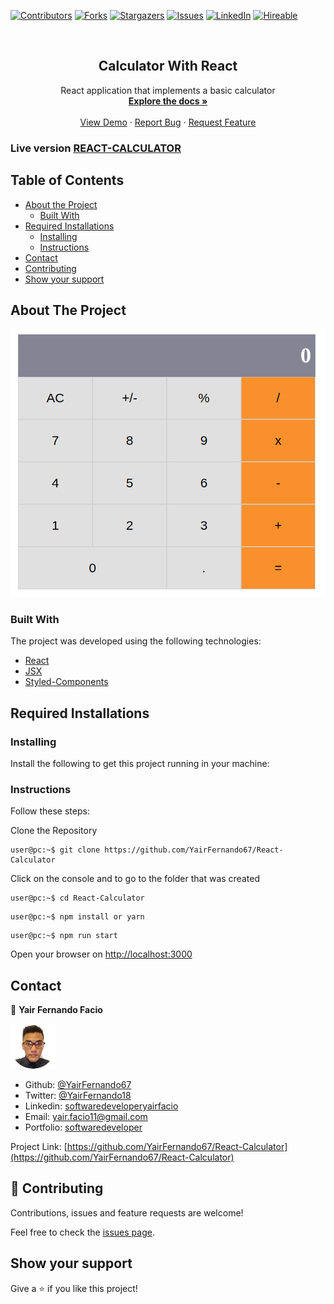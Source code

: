 [![Contributors][contributors-shield]][contributors-url]
[![Forks][forks-shield]][forks-url]
[![Stargazers][stars-shield]][stars-url]
[![Issues][issues-shield]][issues-url]
[![LinkedIn][linkedin-shield2]][linkedin-url2]
[![Hireable][hireable]][hireable-url]

<!-- PROJECT LOGO -->
<br />
<p align="center">
 <h2 align="center"> Calculator With React </h2>

  <p align="center">
    React application that implements a basic calculator
    <br />
    <a href="https://github.com/YairFernando67/React-Calculator"><strong>Explore the docs »</strong></a>
    <br />
    <br />
    <a href="https://github.com/YairFernando67/React-Calculator">View Demo</a>
    ·
    <a href="https://github.com/YairFernando67/React-Calculator/issues">Report Bug</a>
    ·
    <a href="https://github.com/YairFernando67/React-Calculator/issues">Request Feature</a>
  </p>

</p>

### Live version [REACT-CALCULATOR](https://rt-calculator.herokuapp.com/)

## Table of Contents
* [About the Project](#about-the-project)
  * [Built With](#built-with)
* [Required Installations](#Required-Installations)
  * [Installing](#Installing)
  * [Instructions](#Instructions)
* [Contact](#contact)
* [Contributing](#Contributing)
* [Show your support](#Show-your-support)

## About The Project

![Screenshot Image](public/calculator.png) 

### Built With
The project was developed using the following technologies:
- [React](https://es.reactjs.org/)
- [JSX](https://reactjs.org/docs/introducing-jsx.html)
- [Styled-Components](https://www.styled-components.com/)

## Required Installations

### Installing

<p>Install the following to get this project running in your machine:</p>

### Instructions

<p>Follow these steps:</p>

Clone the Repository

```Shell
user@pc:~$ git clone https://github.com/YairFernando67/React-Calculator
```

Click on the console and to go to the folder that was created

```Shell
user@pc:~$ cd React-Calculator
```

```
user@pc:~$ npm install or yarn
```

```
user@pc:~$ npm run start
```

Open your browser on [http://localhost:3000](http://localhost:3000)

## Contact

👤 **Yair Fernando Facio**

<a href="https://yairfernando67.github.io/Portfolio/" target="_blank">
    
  ![Screenshot Image](public/logo.jpg) 

</a>

- Github: [@YairFernando67](https://github.com/YairFernando67)
- Twitter: [@YairFernando18](https://twitter.com/YairFernando18)
- Linkedin: [softwaredeveloperyairfacio](https://www.linkedin.com/in/softwaredeveloperyairfacio/)
- Email: [yair.facio11@gmail.com](https://mail.google.com/mail/?view=cm&fs=1&tf=1&to=yair.facio11@gmail.com)
- Portfolio: [softwaredeveloper](https://yairfernando67.github.io/Portfolio/)

<p align="center">

  Project Link: [https://github.com/YairFernando67/React-Calculator](https://github.com/YairFernando67/React-Calculator)

</p>

## 🤝 Contributing

Contributions, issues and feature requests are welcome!

Feel free to check the [issues page](https://github.com/YairFernando67/React-Calculator/issues).

## Show your support

Give a ⭐️ if you like this project!

<!-- MARKDOWN LINKS & IMAGES -->
[contributors-shield]: https://img.shields.io/github/contributors/YairFernando67/React-Calculator.svg?style=flat-square
[contributors-url]: https://github.com/YairFernando67/React-Calculator/graphs/contributors
[forks-shield]: https://img.shields.io/github/forks/YairFernando67/React-Calculator.svg?style=flat-square
[forks-url]: https://github.com/YairFernando67/React-Calculator/network/members
[stars-shield]: https://img.shields.io/github/stars/YairFernando67/React-Calculator.svg?style=flat-square
[stars-url]: https://github.com/YairFernando67/React-Calculator/stargazers
[issues-shield]: https://img.shields.io/github/issues/YairFernando67/React-Calculator.svg?style=flat-square
[issues-url]: https://github.com/YairFernando67/React-Calculator/issues
[license-shield]: https://img.shields.io/github/license/YairFernando67/React-Calculator.svg?style=flat-square
[license-url]: https://github.com/YairFernando67/React-Calculator/blob/master/LICENSE.txt
[linkedin-shield2]: https://img.shields.io/badge/-LinkedIn-black.svg?style=flat-square&logo=linkedin&colorB=555
[linkedin-url2]: https://www.linkedin.com/in/softwaredeveloperyairfacio/
[hireable]: https://cdn.rawgit.com/hiendv/hireable/master/styles/flat/yes.svg
[hireable-url]: https://www.linkedin.com/in/softwaredeveloperyairfacio/